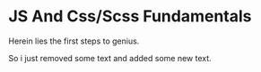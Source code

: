 # JS And Css/Scss Fundamentals

Herein lies the first steps to genius.

So i just removed some  text and added some new text.
